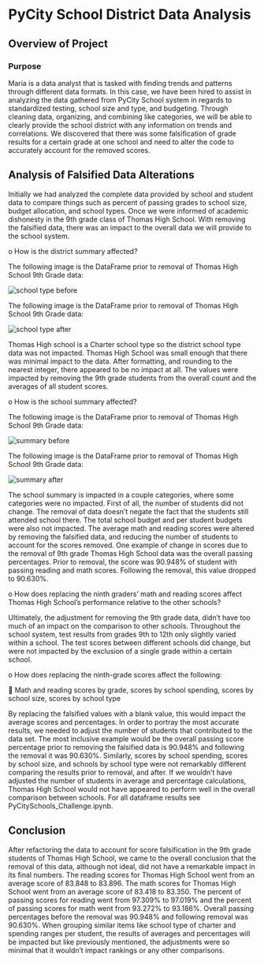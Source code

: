 # PyCity School District Data Analysis

## Overview of Project

### Purpose
Maria is a data analyst that is tasked with finding trends and patterns through different data formats. In this case, we have been hired to assist in analyzing the data gathered from PyCity School system in regards to standardized testing, school size and type, and budgeting.  Through cleaning data, organizing, and combining like categories, we will be able to clearly provide the school district with any information on trends and correlations. We discovered that there was some falsification of grade results for a certain grade at one school and need to alter the code to accurately account for the removed scores.

## Analysis of Falsified Data Alterations
Initially we had analyzed the complete data provided by school and student data to compare things such as percent of passing grades to school size, budget allocation, and school types. Once we were informed of academic dishonesty in the 9th grade class of Thomas High School. With removing the falsified data, there was an impact to the overall data we will provide to the school system.

o	How is the district summary affected?

The following image is the DataFrame prior to removal of Thomas High School 9th Grade data:

![school type before](https://user-images.githubusercontent.com/100329223/161460404-2b64f6fb-e2ba-4412-8fd6-f6752fe36ff5.png)

The following image is the DataFrame prior to removal of Thomas High School 9th Grade data:

![school type after](https://user-images.githubusercontent.com/100329223/161460425-c1c3557c-c387-4215-a45b-4ee762e665c8.png)

Thomas High school is a Charter school type so the district school type data was not impacted.  Thomas High School was small enough that there was minimal impact to the data. After formatting, and rounding to the nearest integer, there appeared to be no impact at all. The values were impacted by removing the 9th grade students from the overall count and the averages of all student scores. 

o	How is the school summary affected?

The following image is the DataFrame prior to removal of Thomas High School 9th Grade data:

![summary before](https://user-images.githubusercontent.com/100329223/161463019-6020b000-a2f2-453a-b077-103d11558f8f.png)

The following image is the DataFrame prior to removal of Thomas High School 9th Grade data:

![summary after](https://user-images.githubusercontent.com/100329223/161463038-452b8b5a-858a-4332-91f4-0b2a2b720e10.png)

The school summary is impacted in a couple categories, where some categories were no impacted. First of all, the number of students did not change. The removal of data doesn’t negate the fact that the students still attended school there. The total school budget and per student budgets were also not impacted.  The average math and reading scores were altered by removing the falsified data, and reducing the number of students to account for the scores removed. One example of change in scores due to the removal of 9th grade Thomas High School data was the overall passing percentages. Prior to removal, the score was 90.948% of student with passing reading and math scores. Following the removal, this value dropped to 90.630%.

o	How does replacing the ninth graders’ math and reading scores affect Thomas High School’s performance relative to the other schools?

Ultimately, the adjustment for removing the 9th grade data, didn’t have too much of an impact on the comparison to other schools. Throughout the school system, test results from grades 9th to 12th only slightly varied within a school. The test scores between different schools did change, but were not impacted by the exclusion of a single grade within a certain school.

o	How does replacing the ninth-grade scores affect the following:

	Math and reading scores by grade, scores by school spending, scores by school size, scores by school type

By replacing the falsified values with a blank value, this would impact the average scores and percentages. In order to portray the most accurate results, we needed to adjust the number of students that contributed to the data set. The most inclusive example would be the overall passing score percentage prior to removing the falsified data is 90.948% and following the removal it was 90.630%. Similarly, scores by school spending, scores by school size, and schools by school type were not remarkably different comparing the results prior to removal, and after. If we wouldn’t have adjusted the number of students in average and percentage calculations, Thomas High School would not have appeared to perform well in the overall comparison between schools. For all dataframe results see PyCitySchools_Challenge.ipynb.

## Conclusion
After refactoring the data to account for score falsification in the 9th grade students of Thomas High School, we came to the overall conclusion that the removal of this data, although not ideal, did not have a remarkable impact in its final numbers. The reading scores for Thomas High School went from an average score of 83.848 to 83.896. The math scores for Thomas High School went from an average score of 83.418 to 83.350.  The percent of passing scores for reading went from 97.309% to 97.019% and the percent of passing scores for math went from 93.272% to 93.186%. Overall passing percentages before the removal was 90.948% and following removal was 90.630%. When grouping similar items like school type of charter and spending ranges per student, the results of averages and percentages will be impacted but like previously mentioned, the adjustments were so minimal that it wouldn’t impact rankings or any other comparisons.
